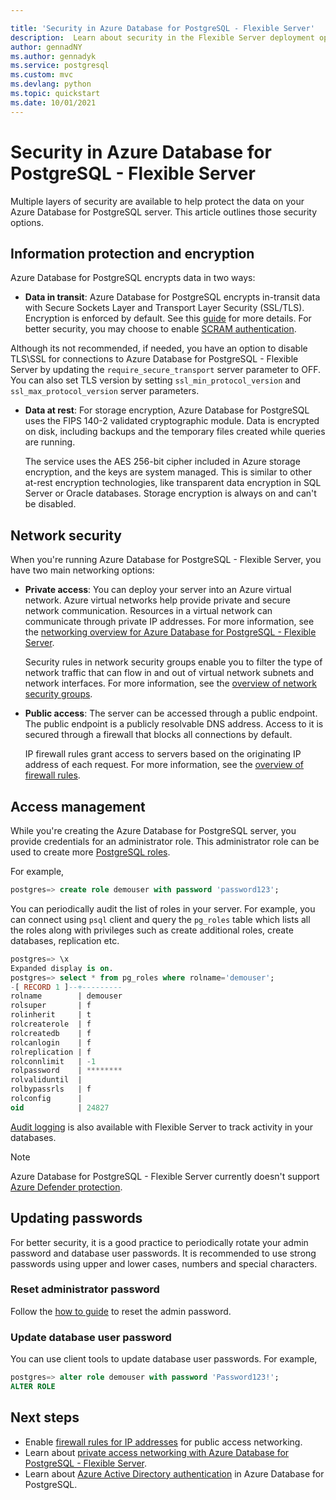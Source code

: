 ```yaml
---

title: 'Security in Azure Database for PostgreSQL - Flexible Server'
description:  Learn about security in the Flexible Server deployment option for Azure Database for PostgreSQL.
author: gennadNY 
ms.author: gennadyk
ms.service: postgresql
ms.custom: mvc
ms.devlang: python
ms.topic: quickstart
ms.date: 10/01/2021
---
```



# Security in Azure Database for PostgreSQL - Flexible Server

Multiple layers of security are available to help protect the data on your Azure Database for PostgreSQL server. This article outlines those security options.

## Information protection and encryption

Azure Database for PostgreSQL encrypts data in two ways:

- **Data in transit**: Azure Database for PostgreSQL encrypts in-transit data with Secure Sockets Layer and Transport Layer Security (SSL/TLS). Encryption is enforced by default. See this [guide](how-to-connect-tls-ssl.md) for more details. For better security, you may choose to enable [SCRAM authentication](how-to-connect-scram.md).

 Although its not recommended, if needed, you have an option to disable TLS\SSL for connections to Azure Database for PostgreSQL - Flexible Server by updating  the `require_secure_transport` server parameter to OFF. You can also set TLS version by setting `ssl_min_protocol_version` and `ssl_max_protocol_version` server parameters.


- **Data at rest**: For storage encryption, Azure Database for PostgreSQL uses the FIPS 140-2 validated cryptographic module. Data is encrypted on disk, including backups and the temporary files created while queries are running. 

  The service uses the AES 256-bit cipher included in Azure storage encryption, and the keys are system managed. This is similar to other at-rest encryption technologies, like transparent data encryption in SQL Server or Oracle databases. Storage encryption is always on and can't be disabled.


## Network security

When you're running Azure Database for PostgreSQL - Flexible Server, you have two main networking options:

- **Private access**: You can deploy your server into an Azure virtual network. Azure virtual networks help provide private and secure network communication. Resources in a virtual network can communicate through private IP addresses. For more information, see the [networking overview for Azure Database for PostgreSQL - Flexible Server](concepts-networking.md).

  Security rules in network security groups enable you to filter the type of network traffic that can flow in and out of virtual network subnets and network interfaces. For more information, see the [overview of network security groups](../../virtual-network/network-security-groups-overview.md).

- **Public access**: The server can be accessed through a public endpoint. The public endpoint is a publicly resolvable DNS address. Access to it is secured through a firewall that blocks all connections by default. 

  IP firewall rules grant access to servers based on the originating IP address of each request. For more information, see the [overview of firewall rules](concepts-firewall-rules.md).

## Access management

While you're creating the Azure Database for PostgreSQL server, you provide credentials for an administrator role. This administrator role can be used to create more [PostgreSQL roles](https://www.postgresql.org/docs/current/user-manag.html).

For example,

```SQL
postgres=> create role demouser with password 'password123';
```

You can periodically audit the list of roles in your server. For example, you can connect using `psql` client and query the `pg_roles` table which lists all the roles along with privileges such as create additional roles, create databases, replication etc. 

```SQL
postgres=> \x
Expanded display is on.
postgres=> select * from pg_roles where rolname='demouser';
-[ RECORD 1 ]--+---------
rolname        | demouser
rolsuper       | f
rolinherit     | t
rolcreaterole  | f
rolcreatedb    | f
rolcanlogin    | f
rolreplication | f
rolconnlimit   | -1
rolpassword    | ********
rolvaliduntil  |
rolbypassrls   | f
rolconfig      |
oid            | 24827

```

[Audit logging](../concepts-audit.md) is also available with Flexible Server to track activity in your databases. 

> [!NOTE]
> Azure Database for PostgreSQL - Flexible Server currently doesn't support [Azure Defender protection](../../security-center/azure-defender.md). 

## Updating passwords

For better security, it is a good practice to periodically rotate your admin password and database user passwords. It is recommended to use strong passwords using upper and lower cases, numbers and special characters.

### Reset administrator password

Follow the [how to guide](./how-to-manage-server-portal.md#reset-admin-password) to reset the admin password.

### Update database user password

You can use client tools to update database user passwords. 
For example,
```SQL
postgres=> alter role demouser with password 'Password123!';
ALTER ROLE
```
## Next steps
- Enable [firewall rules for IP addresses](concepts-firewall-rules.md) for public access networking.
- Learn about [private access networking with Azure Database for PostgreSQL - Flexible Server](concepts-networking.md).
- Learn about [Azure Active Directory authentication](../concepts-aad-authentication.md) in Azure Database for PostgreSQL.